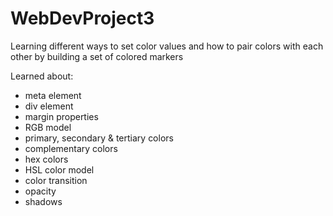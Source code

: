 # WebDevProject3
Learning different ways to set color values and how to pair colors with each other by building a set of colored markers

Learned about:
- meta element
- div element
- margin properties
- RGB model
- primary, secondary & tertiary colors
- complementary colors
- hex colors
- HSL color model
- color transition
- opacity
- shadows
